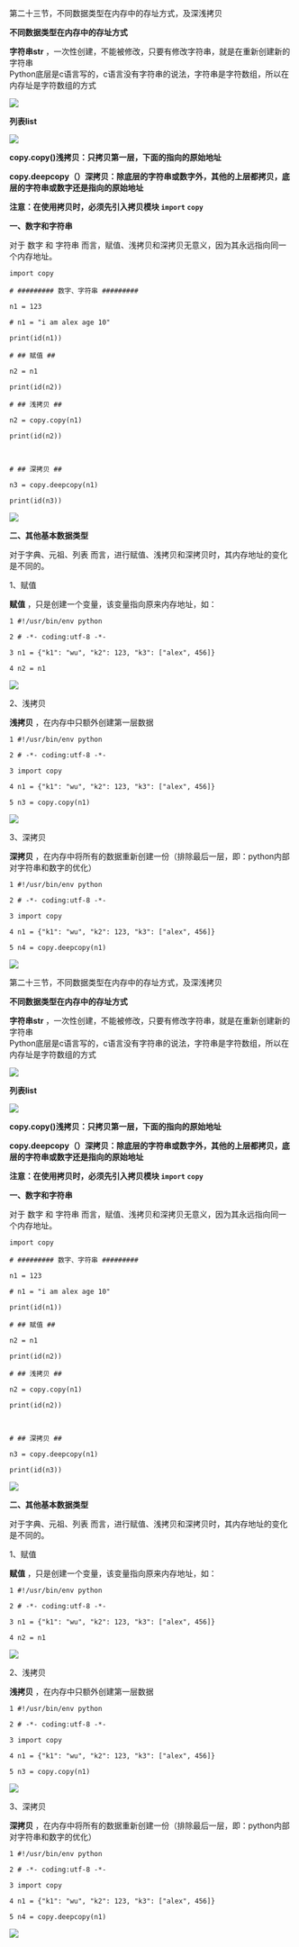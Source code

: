 第二十三节，不同数据类型在内存中的存址方式，及深浅拷贝

**不同数据类型在内存中的存址方式**

**字符串str** ，一次性创建，不能被修改，只要有修改字符串，就是在重新创建新的字符串  
Python底层是c语言写的，c语言没有字符串的说法，字符串是字符数组，所以在内存址是字符数组的方式

![](https://images2015.cnblogs.com/blog/955761/201607/955761-20160706170844483-1621259156.png)



**列表list**

![](https://images2015.cnblogs.com/blog/955761/201607/955761-20160707141744921-136322862.png)



**copy.copy()浅拷贝：只拷贝第一层，下面的指向的原始地址**

**copy.deepcopy（）深拷贝：除底层的字符串或数字外，其他的上层都拷贝，底层的字符串或数字还是指向的原始地址**

**注意：在使用拷贝时，必须先引入拷贝模块  `import` `copy`**



**一、数字和字符串**

对于 数字 和 字符串 而言，赋值、浅拷贝和深拷贝无意义，因为其永远指向同一个内存地址。

    
    
    import copy
    # ######### 数字、字符串 #########
    n1 = 123
    # n1 = "i am alex age 10"
    print(id(n1))
    # ## 赋值 ##
    n2 = n1
    print(id(n2))
    # ## 浅拷贝 ##
    n2 = copy.copy(n1)
    print(id(n2))
      
    # ## 深拷贝 ##
    n3 = copy.deepcopy(n1)
    print(id(n3))

![](https://images2015.cnblogs.com/blog/955761/201607/955761-20160707141822514-1813047048.png)



**二、其他基本数据类型**

对于字典、元祖、列表 而言，进行赋值、浅拷贝和深拷贝时，其内存地址的变化是不同的。

1、赋值

**赋值** ，只是创建一个变量，该变量指向原来内存地址，如：

    
    
    1 #!/usr/bin/env python
    2 # -*- coding:utf-8 -*-
    3 n1 = {"k1": "wu", "k2": 123, "k3": ["alex", 456]} 
    4 n2 = n1

![](https://images2015.cnblogs.com/blog/955761/201607/955761-20160707143034092-2090968626.png)



2、浅拷贝

**浅拷贝** ，在内存中只额外创建第一层数据

    
    
    1 #!/usr/bin/env python
    2 # -*- coding:utf-8 -*-
    3 import copy
    4 n1 = {"k1": "wu", "k2": 123, "k3": ["alex", 456]}
    5 n3 = copy.copy(n1)

![](https://images2015.cnblogs.com/blog/955761/201607/955761-20160707143230217-1305022453.png)



3、深拷贝

**深拷贝** ，在内存中将所有的数据重新创建一份（排除最后一层，即：python内部对字符串和数字的优化）

    
    
    1 #!/usr/bin/env python
    2 # -*- coding:utf-8 -*-
    3 import copy  
    4 n1 = {"k1": "wu", "k2": 123, "k3": ["alex", 456]}
    5 n4 = copy.deepcopy(n1)

![](https://images2015.cnblogs.com/blog/955761/201607/955761-20160707143406967-1855456279.png)



第二十三节，不同数据类型在内存中的存址方式，及深浅拷贝

**不同数据类型在内存中的存址方式**

**字符串str** ，一次性创建，不能被修改，只要有修改字符串，就是在重新创建新的字符串  
Python底层是c语言写的，c语言没有字符串的说法，字符串是字符数组，所以在内存址是字符数组的方式

![](https://images2015.cnblogs.com/blog/955761/201607/955761-20160706170844483-1621259156.png)



**列表list**

![](https://images2015.cnblogs.com/blog/955761/201607/955761-20160707141744921-136322862.png)



**copy.copy()浅拷贝：只拷贝第一层，下面的指向的原始地址**

**copy.deepcopy（）深拷贝：除底层的字符串或数字外，其他的上层都拷贝，底层的字符串或数字还是指向的原始地址**

**注意：在使用拷贝时，必须先引入拷贝模块  `import` `copy`**



**一、数字和字符串**

对于 数字 和 字符串 而言，赋值、浅拷贝和深拷贝无意义，因为其永远指向同一个内存地址。

    
    
    import copy
    # ######### 数字、字符串 #########
    n1 = 123
    # n1 = "i am alex age 10"
    print(id(n1))
    # ## 赋值 ##
    n2 = n1
    print(id(n2))
    # ## 浅拷贝 ##
    n2 = copy.copy(n1)
    print(id(n2))
      
    # ## 深拷贝 ##
    n3 = copy.deepcopy(n1)
    print(id(n3))

![](https://images2015.cnblogs.com/blog/955761/201607/955761-20160707141822514-1813047048.png)



**二、其他基本数据类型**

对于字典、元祖、列表 而言，进行赋值、浅拷贝和深拷贝时，其内存地址的变化是不同的。

1、赋值

**赋值** ，只是创建一个变量，该变量指向原来内存地址，如：

    
    
    1 #!/usr/bin/env python
    2 # -*- coding:utf-8 -*-
    3 n1 = {"k1": "wu", "k2": 123, "k3": ["alex", 456]} 
    4 n2 = n1

![](https://images2015.cnblogs.com/blog/955761/201607/955761-20160707143034092-2090968626.png)



2、浅拷贝

**浅拷贝** ，在内存中只额外创建第一层数据

    
    
    1 #!/usr/bin/env python
    2 # -*- coding:utf-8 -*-
    3 import copy
    4 n1 = {"k1": "wu", "k2": 123, "k3": ["alex", 456]}
    5 n3 = copy.copy(n1)

![](https://images2015.cnblogs.com/blog/955761/201607/955761-20160707143230217-1305022453.png)



3、深拷贝

**深拷贝** ，在内存中将所有的数据重新创建一份（排除最后一层，即：python内部对字符串和数字的优化）

    
    
    1 #!/usr/bin/env python
    2 # -*- coding:utf-8 -*-
    3 import copy  
    4 n1 = {"k1": "wu", "k2": 123, "k3": ["alex", 456]}
    5 n4 = copy.deepcopy(n1)

![](https://images2015.cnblogs.com/blog/955761/201607/955761-20160707143406967-1855456279.png)



